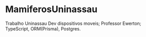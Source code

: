 # MamiferosUninassau
Trabalho Uninassau Dev dispositivos moveis; Professor Ewerton; TypeScript, ORM(Prisma), Postgres.
